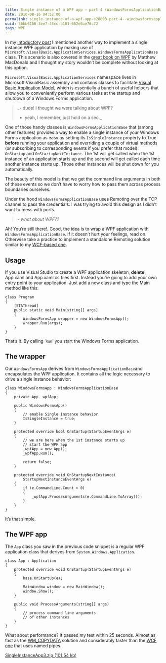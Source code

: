 ```yaml
---
title: Single instance of a WPF app – part 4 (WindowsFormsApplicationBase)
date: 2010-08-16 04:52:00
permalink: single-instance-of-a-wpf-app-e28093-part-4--windowsformsapplicationbase-
uuid: 56bb6150-3ee7-45cc-b181-652e0ae76c72
tags: WPF
---
```


In my [intoductory post](Single-instance-of-a-WPF-app-e28093-part-1-(introduction)) I mentioned another way to implement a single instance WPF application by making use of `Microsoft.VisualBasic.ApplicationServices.WindowsFormsApplicationBase` class. This scenario is also covered in the [great book on WPF](http://www.apress.com/book/view/9781430272052) by Matthew MacDonald and I thought my story wouldn’t be complete without looking at this option.

`Microsoft.VisualBasic.ApplicationServices` namespace lives in Microsoft.VisualBasic assembly and contains classes to facilitate [Visual Basic Application Model](http://msdn.microsoft.com/en-us/library/w3xx6ewx(VS.80).aspx), which is essentially a bunch of useful helpers that allow you to conveniently perform various tasks at the startup and shutdown of a Windows Forms application.

> _- dude! I thought we were talking about WPF?  
> - yeah, I remember, just hold on a sec._

One of those handy classes is `WindowsFormsApplicationBase` that (among other features) provides a way to enable a single instance of your Windows Forms application as easy as setting its `IsSingleInstance` property to True **before** running your application and overriding a couple of virtual methods (or subscribing to corresponding events if you prefer that model):  `OnStartup` and `OnStartupNextInstance`. The 1st will get called when the 1st instance of an application starts up and the second will get called each time another instance starts up. Those other instances will be shut down for you automatically.

The beauty of this model is that we get the command line arguments in both of these events so we don’t have to worry how to pass them across process boundaries ourselves.

Under the hood `WindowsFormsApplicationBase` uses Remoting over the TCP channel to pass the credentials. I was trying to avoid this design as I didn’t want to mess with ports.

> _- what about WPF??_

Ah! You’re still there!. Good, the idea is to wrap a WPF application with `WindowsFormsApplicationBase`. If it doesn’t hurt your feelings, read on. Otherwise take a practice to implement a standalone Remoting solution similar to my [WCF-based one](Single-instance-of-a-WPF-app-e28093-part-3-(WCF)).

## Usage

If you use Visual Studio to create a WPF application skeleton, **delete** App.xaml and App.xaml.cs files first. Instead you’re going to add your own entry point to your application. Just add a new class and type the Main method like this:

```
class Program
{
    [STAThread]
    public static void Main(string[] args)
    {
        WindowsFormsApp wrapper = new WindowsFormsApp();
        wrapper.Run(args);
    }
}
```

That’s it. By calling ‘`Run`’ you start the Windows Forms application.

## The wrapper

Our `WindowsFormsApp` derives from `WindowsFormsApplicationBase`and encapsulates the WPF application. It contains all the logic necessary to drive a single instance behavior:

```
class WindowsFormsApp : WindowsFormsApplicationBase
{
    private App _wpfApp;

    public WindowsFormsApp()
    {
        // enable Single Instance behavior
        IsSingleInstance = true;
    }

    protected override bool OnStartup(StartupEventArgs e)
    {
        // we are here when the 1st instance starts up
        // start the WPF app
        _wpfApp = new App();
        _wpfApp.Run();

        return false;
    }

    protected override void OnStartupNextInstance(
        StartupNextInstanceEventArgs e)
    {
        if (e.CommandLine.Count > 0)
        {
            _wpfApp.ProcessArguments(e.CommandLine.ToArray());
        }
    }
}
```

It’s that simple.

## The WPF app

The `App` class you saw in the previous code snippet is a regular WPF application class that derives from `System.Windows.Application`.

```
class App : Application
{
    protected override void OnStartup(StartupEventArgs e)
    {
        base.OnStartup(e);

        MainWindow window = new MainWindow();
        window.Show();
    }

    public void ProcessArguments(string[] args)
    {
        // process command line arguments
        // of other instances
    }
}
```

What about performance? It passed my test within 25 seconds. Almost as fast as the [WM_COPYDATA](Single-instance-of-a-WPF-app-e28093-part-2-(WM_COPYDATA)) solution and considerably faster than the [WCF one](Single-instance-of-a-WPF-app-e28093-part-3-(WCF)) that uses named pipes.

[SingleInstanceApp3.zip (101.54 kb)](https://blogcontent.azureedge.net/2010%2f8%2fSingleInstanceApp3.zip)